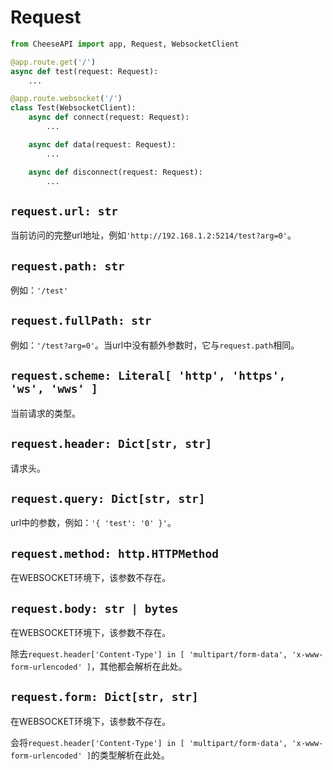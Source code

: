 # **Request**

```python
from CheeseAPI import app, Request, WebsocketClient

@app.route.get('/')
async def test(request: Request):
    ...

@app.route.websocket('/')
class Test(WebsocketClient):
    async def connect(request: Request):
        ...

    async def data(request: Request):
        ...

    async def disconnect(request: Request):
        ...
```

## **`request.url: str`**

当前访问的完整url地址，例如`'http://192.168.1.2:5214/test?arg=0'`。

## **`request.path: str`**

例如：`'/test'`

## **`request.fullPath: str`**

例如：`'/test?arg=0'`。当url中没有额外参数时，它与`request.path`相同。

## **`request.scheme: Literal[ 'http', 'https', 'ws', 'wws' ]`**

当前请求的类型。

## **`request.header: Dict[str, str]`**

请求头。

## **`request.query: Dict[str, str]`**

url中的参数，例如：`'{ 'test': '0' }'`。

## **`request.method: http.HTTPMethod`**

在WEBSOCKET环境下，该参数不存在。

## **`request.body: str | bytes`**

在WEBSOCKET环境下，该参数不存在。

除去`request.header['Content-Type'] in [ 'multipart/form-data', 'x-www-form-urlencoded' ]`，其他都会解析在此处。

## **`request.form: Dict[str, str]`**

在WEBSOCKET环境下，该参数不存在。

会将`request.header['Content-Type'] in [ 'multipart/form-data', 'x-www-form-urlencoded' ]`的类型解析在此处。
